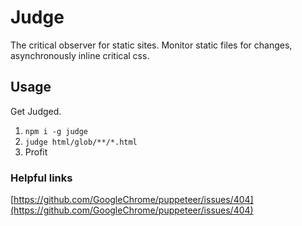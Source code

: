 # Judge

The critical observer for static sites. Monitor static files for changes, asynchronously inline critical css.

## Usage

Get Judged.

1.  `npm i -g judge`
1.  `judge html/glob/**/*.html`
1.  Profit

### Helpful links

[https://github.com/GoogleChrome/puppeteer/issues/404](https://github.com/GoogleChrome/puppeteer/issues/404)
